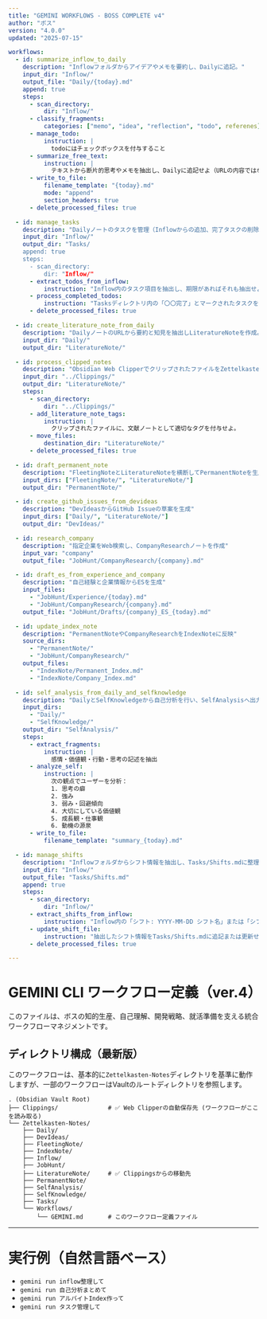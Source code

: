 ```yaml
---
title: "GEMINI WORKFLOWS - BOSS COMPLETE v4"
author: "ボス"
version: "4.0.0"
updated: "2025-07-15"

workflows:
  - id: summarize_inflow_to_daily
    description: "Inflowフォルダからアイデアやメモを要約し、Dailyに追記。"
    input_dir: "Inflow/"
    output_file: "Daily/{today}.md"
    append: true
    steps:
      - scan_directory:
          dir: "Inflow/"
      - classify_fragments:
          categories: ["memo", "idea", "reflection", "todo", referenes]
      - manage_todo:
          instruction: |
            todoにはチェックボックスを付与すること
      - summarize_free_text:
          instruction: |
            テキストから断片的思考やメモを抽出し、Dailyに追記せよ（URLの内容ではない）
      - write_to_file:
          filename_template: "{today}.md"
          mode: "append"
          section_headers: true
      - delete_processed_files: true

  - id: manage_tasks
    description: "Dailyノートのタスクを管理（Inflowからの追加、完了タスクの削除、期限抽出）。"
    input_dir: "Inflow/"
    output_dir: "Tasks/
    append: true
    steps:
      - scan_directory:
          dir: "Inflow/"
      - extract_todos_from_inflow:
          instruction: "Inflow内のタスク項目を抽出し、期限があればそれも抽出せよ"
      - process_completed_todos:
          instruction: "Tasksディレクトリ内の「〇〇完了」とマークされたタスクを削除せよ"
      - delete_processed_files: true

  - id: create_literature_note_from_daily
    description: "DailyノートのURLから要約と知見を抽出しLiteratureNoteを作成。"
    input_dir: "Daily/"
    output_dir: "LiteratureNote/"

  - id: process_clipped_notes
    description: "Obsidian Web ClipperでクリップされたファイルをZettelkasten-Notes/LiteratureNoteに移動し、処理後に元のファイルを削除する。"
    input_dir: "../Clippings/"
    output_dir: "LiteratureNote/"
    steps:
      - scan_directory:
          dir: "../Clippings/"
      - add_literature_note_tags:
          instruction: |
            クリップされたファイルに、文献ノートとして適切なタグを付与せよ。
      - move_files:
          destination_dir: "LiteratureNote/"
      - delete_processed_files: true

  - id: draft_permanent_note
    description: "FleetingNoteとLiteratureNoteを横断してPermanentNoteを生成"
    input_dirs: ["FleetingNote/", "LiteratureNote/"]
    output_dir: "PermanentNote/"

  - id: create_github_issues_from_devideas
    description: "DevIdeasからGitHub Issueの草案を生成"
    input_dirs: ["Daily/", "LiteratureNote/"]
    output_dir: "DevIdeas/"

  - id: research_company
    description: "指定企業をWeb検索し、CompanyResearchノートを作成"
    input_var: "company"
    output_file: "JobHunt/CompanyResearch/{company}.md"

  - id: draft_es_from_experience_and_company
    description: "自己経験と企業情報からESを生成"
    input_files:
      - "JobHunt/Experience/{today}.md"
      - "JobHunt/CompanyResearch/{company}.md"
    output_file: "JobHunt/Drafts/{company}_ES_{today}.md"

  - id: update_index_note
    description: "PermanentNoteやCompanyResearchをIndexNoteに反映"
    source_dirs:
      - "PermanentNote/"
      - "JobHunt/CompanyResearch/"
    output_files:
      - "IndexNote/Permanent_Index.md"
      - "IndexNote/Company_Index.md"

  - id: self_analysis_from_daily_and_selfknowledge
    description: "DailyとSelfKnowledgeから自己分析を行い、SelfAnalysisへ出力。"
    input_dirs:
      - "Daily/"
      - "SelfKnowledge/"
    output_dir: "SelfAnalysis/"
    steps:
      - extract_fragments:
          instruction: |
            感情・価値観・行動・思考の記述を抽出
      - analyze_self:
          instruction: |
            次の観点でユーザーを分析：
            1. 思考の癖
            2. 強み
            3. 弱み・回避傾向
            4. 大切にしている価値観
            5. 成長観・仕事観
            6. 動機の源泉
      - write_to_file:
          filename_template: "summary_{today}.md"

  - id: manage_shifts
    description: "Inflowフォルダからシフト情報を抽出し、Tasks/Shifts.mdに整理。"
    input_dir: "Inflow/"
    output_file: "Tasks/Shifts.md"
    append: true
    steps:
      - scan_directory:
          dir: "Inflow/"
      - extract_shifts_from_inflow:
          instruction: "Inflow内の「シフト: YYYY-MM-DD シフト名」または「シフト: YYYY-MM-DD HH:MM-HH:MM」形式の行を抽出し、日付、時間、シフト名を解析せよ"
      - update_shift_file:
          instruction: "抽出したシフト情報をTasks/Shifts.mdに追記または更新せよ。重複は避けること。"
      - delete_processed_files: true

---
```


# GEMINI CLI ワークフロー定義（ver.4）

このファイルは、ボスの知的生産、自己理解、開発戦略、就活準備を支える統合ワークフローマネジメントです。

## ディレクトリ構成（最新版）

このワークフローは、基本的に`Zettelkasten-Notes`ディレクトリを基準に動作しますが、一部のワークフローはVaultのルートディレクトリを参照します。

```
. (Obsidian Vault Root)
├── Clippings/              # ✅ Web Clipperの自動保存先 (ワークフローがここを読み取る)
└── Zettelkasten-Notes/
    ├── Daily/
    ├── DevIdeas/
    ├── FleetingNote/
    ├── IndexNote/
    ├── Inflow/
    ├── JobHunt/
    ├── LiteratureNote/     # ✅ Clippingsからの移動先
    ├── PermanentNote/
    ├── SelfAnalysis/
    ├── SelfKnowledge/
    ├── Tasks/
    └── Workflows/
        └── GEMINI.md       # このワークフロー定義ファイル
```



---

# 実行例（自然言語ベース）

- `gemini run inflow整理して`
- `gemini run 自己分析まとめて`
- `gemini run アルバイトIndex作って`
- `gemini run タスク管理して`

